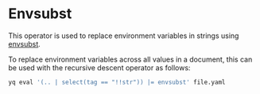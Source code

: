 # Envsubst

This operator is used to replace environment variables in strings using [envsubst](https://github.com/a8m/envsubst).

To replace environment variables across all values in a document, this can be used with the recursive descent operator
as follows:

```bash
yq eval '(.. | select(tag == "!!str")) |= envsubst' file.yaml
```
